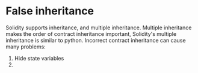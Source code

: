# False inheritance
Solidity supports inheritance, and multiple inheritance. Multiple inheritance makes the order of contract inheritance important, Solidity's multiple inheritance is similar to python. Incorrect contract inheritance can cause many problems:
1. Hide state variables
2.